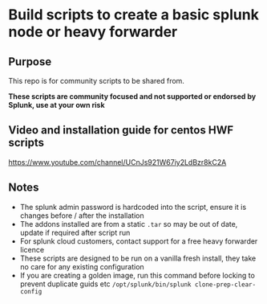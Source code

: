# Build scripts to create a basic splunk node or heavy forwarder

## Purpose

This repo is for community scripts to be shared from.

****These scripts are community focused and not supported or endorsed by Splunk, use at your own risk****

## Video and installation guide for centos HWF scripts

https://www.youtube.com/channel/UCnJs921W67iy2LdBzr8kC2A

## Notes

* The splunk admin password is hardcoded into the script, ensure it is changes before / after the installation
* The addons installed are from a static `.tar` so may be out of date, update if required after script run
* For splunk cloud customers, contact support for a free heavy forwarder licence
* These scripts are designed to be run on a vanilla fresh install, they take no care for any existing configuration
* If you are creating a golden image, run this command before locking to prevent duplicate guids etc `/opt/splunk/bin/splunk clone-prep-clear-config`
